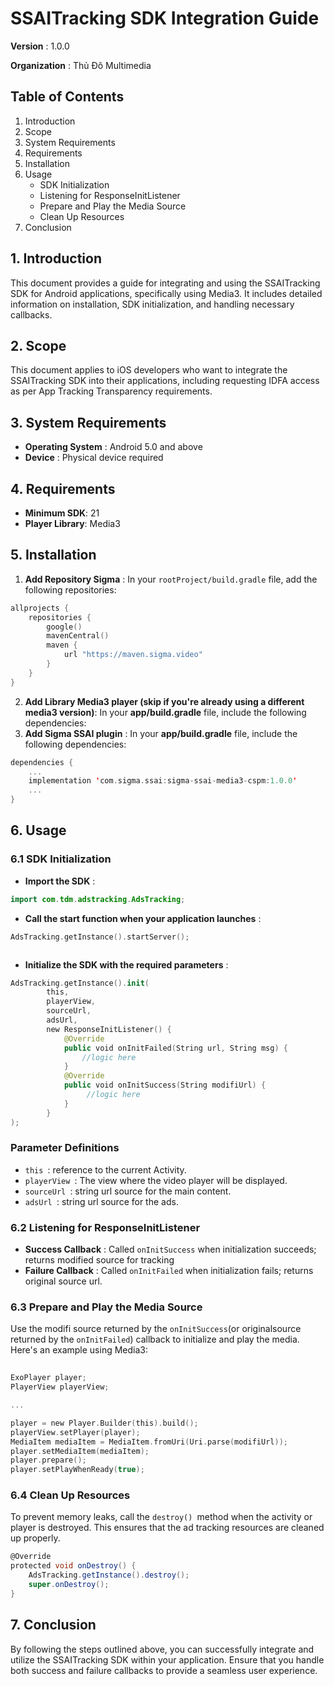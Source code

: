 # SSAITracking SDK Integration Guide

 **Version** : 1.0.0

**Organization** : Thủ Đô Multimedia

## Table of Contents

1. Introduction
2. Scope
3. System Requirements
4. Requirements
5. Installation
6. Usage
   - SDK Initialization
   - Listening for ResponseInitListener
   - Prepare and Play the Media Source
   - Clean Up Resources
7. Conclusion

## 1. Introduction

This document provides a guide for integrating and using the SSAITracking SDK for Android applications, specifically using Media3. It includes detailed information on installation, SDK initialization, and handling necessary callbacks.

## 2. Scope

This document applies to iOS developers who want to integrate the SSAITracking SDK into their applications, including requesting IDFA access as per App Tracking Transparency requirements.

## 3. System Requirements

* **Operating System** : Android 5.0 and above
* **Device** : Physical device required

## 4. Requirements

- **Minimum SDK**: 21
- **Player Library**: Media3

## 5. Installation

1. **Add Repository Sigma** :
   In your `rootProject/build.gradle` file, add the following repositories:

```swift
allprojects {
    repositories {
        google()
        mavenCentral()
        maven {
            url "https://maven.sigma.video"
        }
    }
}
```

2. **Add Library Media3 player (skip if you're already using a different media3 version)**:
   In your **app/build.gradle** file, include the following dependencies:
3. **Add Sigma SSAI plugin** :
   In your **app/build.gradle** file, include the following dependencies:

```swift
dependencies {
    ...
    implementation 'com.sigma.ssai:sigma-ssai-media3-cspm:1.0.0'
    ...
}
```

## 6. Usage

### 6.1 SDK Initialization

* **Import the SDK** :

```swift
import com.tdm.adstracking.AdsTracking;
```

* **Call the start function when your application launches** :

```swift
AdsTracking.getInstance().startServer();
```

```

```

* **Initialize the SDK with the required parameters** :

```swift
AdsTracking.getInstance().init(
        this, 
        playerView, 
        sourceUrl,
        adsUrl,
        new ResponseInitListener() {
            @Override
            public void onInitFailed(String url, String msg) {
                //logic here
            }
            @Override
            public void onInitSuccess(String modifiUrl) {
                 //logic here
            }
        }
);
```

### Parameter Definitions

* `this `: reference to the current Activity.
* `playerView `: The view where the video player will be displayed.
* `sourceUrl `: string url source for the main content.
* `adsUrl `: string url source for the ads.

### 6.2 Listening for ResponseInitListener

* **Success Callback** :
  Called `onInitSuccess` when initialization succeeds; returns modified source for tracking
* **Failure Callback** :
  Called `onInitFailed` when initialization fails; returns original source url.

### 6.3 Prepare and Play the Media Source

Use the modifi source returned by the `onInitSuccess`(or originalsource returned by the `onInitFailed`) callback to initialize and play the media. Here's an example using Media3:

```swift
 
ExoPlayer player;
PlayerView playerView;

...

player = new Player.Builder(this).build();
playerView.setPlayer(player);
MediaItem mediaItem = MediaItem.fromUri(Uri.parse(modifiUrl));
player.setMediaItem(mediaItem);
player.prepare();
player.setPlayWhenReady(true);
```

### 6.4 Clean Up Resources

To prevent memory leaks, call the `destroy() `method when the activity or player is destroyed. This ensures that the ad tracking resources are cleaned up properly.

```groovy
@Override
protected void onDestroy() {
    AdsTracking.getInstance().destroy();
    super.onDestroy();
}
```

## 7. Conclusion

By following the steps outlined above, you can successfully integrate and utilize the SSAITracking SDK within your application. Ensure that you handle both success and failure callbacks to provide a seamless user experience.
